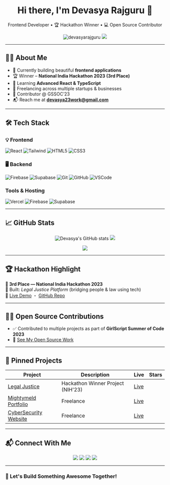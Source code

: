 <h1 align="center">Hi there, I'm Devasya Rajguru 👋</h1>

<p align="center">
  Frontend Developer • 🏆 Hackathon Winner • 💻 Open Source Contributor
</p>

<p align="center">
  <img src="https://komarev.com/ghpvc/?username=devasyarajguru&label=Profile%20views&color=0e75b6&style=flat" alt="devasyarajguru" />
  <a href="https://twitter.com/rajgurudevasya" target="_blank">
    <img src="https://img.shields.io/twitter/follow/rajgurudevasya?logo=twitter&style=flat" />
  </a>
</p>

---

## 🧑‍💻 About Me

- 🔭 Currently building beautiful **frontend applications**
- 🏆 Winner – **National India Hackathon 2023 (3rd Place)**
- 🌱 Learning **Advanced React & TypeScript**
- 💼 Freelancing across multiple startups & businesses
- 🤝 Contributor @ GSSOC’23
- 📬 Reach me at **devasya23work@gmail.com**

---

## 🛠️ Tech Stack

### 💡 Frontend
![React](https://img.shields.io/badge/-React-61DAFB?style=for-the-badge&logo=react&logoColor=000)
![Tailwind](https://img.shields.io/badge/-TailwindCSS-38B2AC?style=for-the-badge&logo=tailwind-css)
![HTML5](https://img.shields.io/badge/-HTML5-E34F26?style=for-the-badge&logo=html5)
![CSS3](https://img.shields.io/badge/-CSS3-1572B6?style=for-the-badge&logo=css3)

### 🖥️ Backend 
![Firebase](https://img.shields.io/badge/-Firebase-FFCA28?style=for-the-badge&logo=firebase&logoColor=black)
![Supabase](https://img.shields.io/badge/-Supabase-3ECF8E?style=for-the-badge&logo=supabase&logoColor=white)
![Git](https://img.shields.io/badge/-Git-F05032?style=for-the-badge&logo=git)
![GitHub](https://img.shields.io/badge/-GitHub-181717?style=for-the-badge&logo=github)
![VSCode](https://img.shields.io/badge/-VSCode-007ACC?style=for-the-badge&logo=visual-studio-code)

### Tools & Hosting
![Vercel](https://img.shields.io/badge/-Vercel-000000?style=for-the-badge&logo=vercel)
![Firebase](https://img.shields.io/badge/-Firebase-ffca28?style=for-the-badge&logo=firebase)
![Supabase](https://img.shields.io/badge/-Supabase-3ECF8E?style=for-the-badge&logo=supabase&logoColor=white)

---

## 📈 GitHub Stats

<p align="center">
  <img src="https://github-readme-stats.vercel.app/api?username=devasyarajguru&show_icons=true&theme=default" alt="Devasya's GitHub stats" />
  <img src="https://github-readme-stats.vercel.app/api/top-langs/?username=devasyarajguru&layout=compact" />
</p>

<p align="center">
  <img src="https://github-readme-streak-stats.herokuapp.com/?user=devasyarajguru" />
</p>

---

## 🏆 Hackathon Highlight

**🥉 3rd Place — National India Hackathon 2023**  
📌 Built: *Legal Justice Platform* (bridging people & law using tech)  
🔗 [Live Demo](https://legal-justice-project.vercel.app) ・ [GitHub Repo](https://github.com/devasyarajguru/Legal-Justice-NIH-Hackathon-)

---

## 👨‍💻 Open Source Contributions

- ✅ Contributed to multiple projects as part of **GirlScript Summer of Code 2023**
- 🔗 [See My Open Source Work](https://docs.google.com/document/d/1X6efkVlo_rCuLDI_EQOOUmMaz0e36RqjQQNiK3h9j1Q/edit?usp=sharing)

---

## 🚀 Pinned Projects

| Project | Description | Live | Stars |
|--------|-------------|------|-------|
| [Legal Justice ](https://github.com/devasyarajguru/Legal-Justice-NIH-Hackathon-) | Hackathon Winner Project (NIH'23) | [Live](https://legal-justice-project.vercel.app) |
| [Mightymeld Portfolio ](https://github.com/devasyarajguru/MightyMeld-Portfolio.git) | Freelance | [Live](https://mightymeld-portfolio.vercel.app/) 
| [CyberSecurity Website ](https://github.com/devasyarajguru/Duradars-website.git) | Freelance | [Live](https://duradars.vercel.app/) 

---

## 📬 Connect With Me

<p align="center">
  <a href="https://github.com/devasyarajguru"><img src="https://img.shields.io/badge/-GitHub-181717?style=for-the-badge&logo=github" /></a>
  <a href="https://linkedin.com/in/devasya-rajguru-1a38b0211/"><img src="https://img.shields.io/badge/-LinkedIn-0077B5?style=for-the-badge&logo=linkedin" /></a>
  <a href="https://x.com/RajguruDevasya"><img src="https://img.shields.io/badge/-Twitter-1DA1F2?style=for-the-badge&logo=twitter" /></a>
  <a href="mailto:devasya23work@gmail.com"><img src="https://img.shields.io/badge/-Email-EA4335?style=for-the-badge&logo=gmail&logoColor=white" /></a>
</p>

---

### 💬 Let's Build Something Awesome Together!
